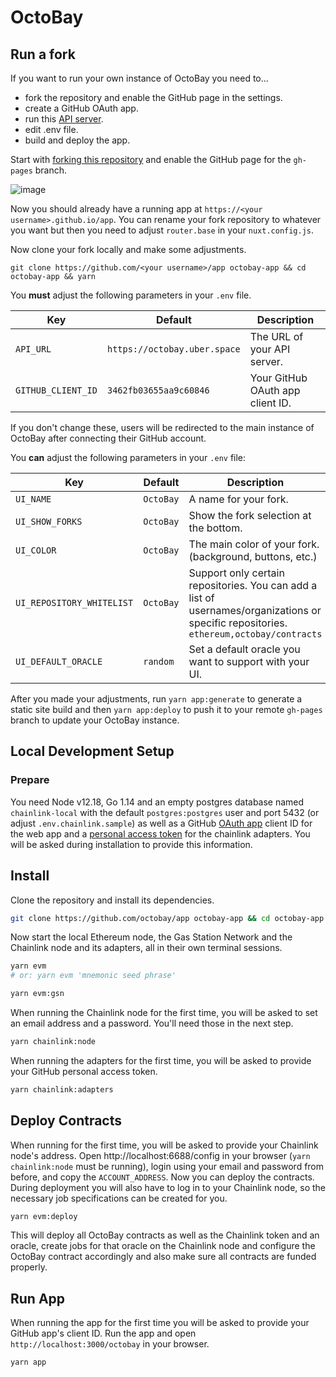 # OctoBay

## Run a fork

If you want to run your own instance of OctoBay you need to...

- fork the repository and enable the GitHub page in the settings.
- create a GitHub OAuth app.
- run this [API server](https://github.com/octobay/api).
- edit .env file.
- build and deploy the app.

Start with [forking this repository](https://github.com/octobay/app/fork) and enable the GitHub page for the `gh-pages` branch.

![image](https://user-images.githubusercontent.com/6792578/104727439-9df69c00-5735-11eb-8bc0-b7b6b84f5ca8.png)

Now you should already have a running app at `https://<your username>.github.io/app`. You can rename your fork repository to whatever you want but then you need to adjust `router.base` in your `nuxt.config.js`.

Now clone your fork locally and make some adjustments.

```shell
git clone https://github.com/<your username>/app octobay-app && cd octobay-app && yarn
```

You **must** adjust the following parameters in your `.env` file.

| Key | Default | Description |
| - | - | -  |
| `API_URL` | `https://octobay.uber.space` | The URL of your API server. |
| `GITHUB_CLIENT_ID` | `3462fb03655aa9c60846` | Your GitHub OAuth app client ID. |

If you don't change these, users will be redirected to the main instance of OctoBay after connecting their GitHub account.

You **can** adjust the following parameters in your `.env` file:

| Key | Default | Description |
| - | - | -  |
| `UI_NAME` | `OctoBay` | A name for your fork. |
| `UI_SHOW_FORKS` | `OctoBay` | Show the fork selection at the bottom. |
| `UI_COLOR` | `OctoBay` | The main color of your fork. (background, buttons, etc.) |
| `UI_REPOSITORY_WHITELIST` | `OctoBay` | Support only certain repositories. You can add a list of usernames/organizations or specific repositories. `ethereum,octobay/contracts` |
| `UI_DEFAULT_ORACLE` | `random` | Set a default oracle you want to support with your UI.

After you made your adjustments, run `yarn app:generate` to generate a static site build and then `yarn app:deploy` to push it to your remote `gh-pages` branch to update your OctoBay instance.

## Local Development Setup

### Prepare

You need Node v12.18, Go 1.14 and an empty postgres database named `chainlink-local` with the default `postgres:postgres` user and port 5432 (or adjust `.env.chainlink.sample`) as well as a GitHub [OAuth app](https://github.com/settings/applications/new) client ID for the web app and a [personal access token](https://github.com/settings/tokens/new) for the chainlink adapters. You will be asked during installation to provide this information.

## Install

Clone the repository and install its dependencies.

```bash
git clone https://github.com/octobay/app octobay-app && cd octobay-app && yarn
```

Now start the local Ethereum node, the Gas Station Network and the Chainlink node and its adapters, all in their own terminal sessions.

```bash
yarn evm
# or: yarn evm 'mnemonic seed phrase'
```

```bash
yarn evm:gsn
```

When running the Chainlink node for the first time, you will be asked to set an email address and a password. You'll need those in the next step.

```bash
yarn chainlink:node
```

When running the adapters for the first time, you will be asked to provide your GitHub personal access token.

```bash
yarn chainlink:adapters
```

## Deploy Contracts

When running for the first time, you will be asked to provide your Chainlink node's address. Open http://localhost:6688/config in your browser (`yarn chainlink:node` must be running), login using your email and password from before, and copy the `ACCOUNT_ADDRESS`. Now you can deploy the contracts. During deployment you will also have to log in to your Chainlink node, so the necessary job specifications can be created for you.

```bash
yarn evm:deploy
```

This will deploy all OctoBay contracts as well as the Chainlink token and an oracle, create jobs for that oracle on the Chainlink node and configure the OctoBay contract accordingly and also make sure all contracts are funded properly.

## Run App

When running the app for the first time you will be asked to provide your GitHub app's client ID.
Run the app and open `http://localhost:3000/octobay` in your browser.

```bash
yarn app
```
